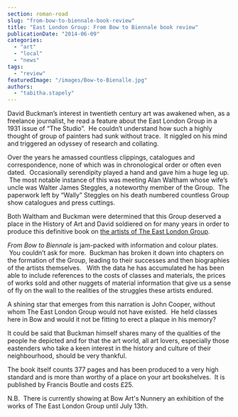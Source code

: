 ```yaml
---
section: roman-road
slug: "from-bow-to-biennale-book-review"
title: "East London Group: From Bow to Biennale book review"
publicationDate: "2014-06-09"
categories: 
  - "art"
  - "local"
  - "news"
tags: 
  - "review"
featuredImage: "/images/Bow-to-Bienalle.jpg"
authors: 
  - "tabitha.stapely"
---
```


David Buckman’s interest in twentieth century art was awakened when, as a freelance journalist, he read a feature about the East London Group in a 1931 issue of “The Studio”.  He couldn’t understand how such a highly thought of group of painters had sunk without trace.  It niggled on his mind and triggered an odyssey of research and collating.

Over the years he amassed countless clippings, catalogues and correspondence, none of which was in chronological order or often even dated.  Occasionally serendipity played a hand and gave him a huge leg up.  The most notable instance of this was meeting Alan Waltham whose wife’s uncle was Walter James Steggles, a noteworthy member of the Group.  The paperwork left by “Wally” Steggles on his death numbered countless Group show catalogues and press cuttings.

Both Waltham and Buckman were determined that this Group deserved a place in the History of Art and David soldiered on for many years in order to produce this definitive book on [the artists of The East London Group](https://romanroadlondon.com/east-london-group-artists-bow/ "East London Group Artist School").

_From Bow to Biennale_ is jam-packed with information and colour plates.  You couldn’t ask for more.  Buckman has broken it down into chapters on the formation of the Group, leading to their successes and then biographies of the artists themselves.   With the data he has accumulated he has been able to include references to the costs of classes and materials, the prices of works sold and other nuggets of material information that give us a sense of fly on the wall to the realities of the struggles these artists endured.

A shining star that emerges from this narration is John Cooper, without whom The East London Group would not have existed.  He held classes here in Bow and would it not be fitting to erect a plaque in his memory?

It could be said that Buckman himself shares many of the qualities of the people he depicted and for that the art world, all art lovers, especially those eastenders who take a keen interest in the history and culture of their neighbourhood, should be very thankful.

The book itself counts 377 pages and has been produced to a very high standard and is more than worthy of a place on your art bookshelves.  It is published by Francis Boutle and costs £25.

N.B.  There is currently showing at Bow Art's Nunnery an exhibition of the works of The East London Group until July 13th.
